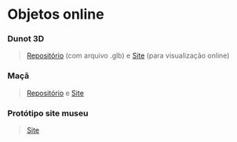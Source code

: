 # Objetos online

### Dunot 3D

>[Repositório](https://github.com/00Thiago/Imagem3Donline) (com arquivo .glb) e [Site](https://00thiago.github.io/Imagem3Donline/) (para visualização online)


### Maçã
>[Repositório](https://github.com/00Thiago/onlineMaca3D/tree/main) e [Site](https://00thiago.github.io/onlineMaca3D/)

### Protótipo site museu
>[Site](./museu.html)